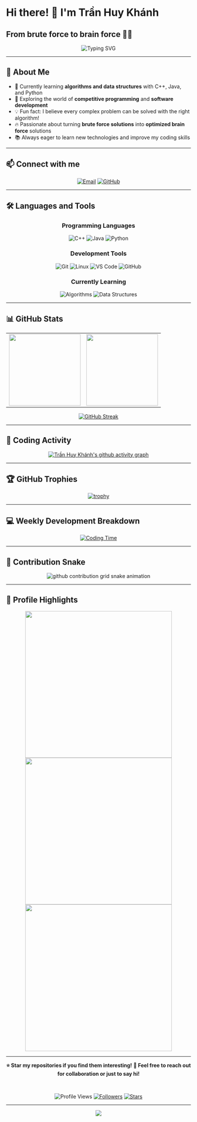 # Hi there! 👋 I'm Trần Huy Khánh

## From brute force to brain force 🧠💥

<div align="center">
  
  ![Typing SVG](https://readme-typing-svg.herokuapp.com?font=Fira+Code&size=22&duration=3000&pause=1000&color=58A6FF&center=true&vCenter=true&width=435&lines=Welcome+to+my+GitHub+profile!;I'm+a+13-year-old+developer;Always+learning+new+things;Passionate+about+coding!)
  
</div>

---

## 🚀 About Me

- 🌱 Currently learning **algorithms and data structures** with C++, Java, and Python
- 🎯 Exploring the world of **competitive programming** and **software development**  
- 💡 Fun fact: I believe every complex problem can be solved with the right algorithm!
- 🔥 Passionate about turning **brute force solutions** into **optimized brain force** solutions
- 📚 Always eager to learn new technologies and improve my coding skills

---

## 📫 Connect with me

<div align="center">
  
[![Email](https://img.shields.io/badge/Email-tranhuykhanh6444%40gmail.com-D14836?style=for-the-badge&logo=gmail&logoColor=white)](mailto:tranhuykhanh6444@gmail.com)
[![GitHub](https://img.shields.io/badge/GitHub-huykhanh222-181717?style=for-the-badge&logo=github&logoColor=white)](https://github.com/huykhanh222)

</div>

---

## 🛠️ Languages and Tools

<div align="center">

### Programming Languages
![C++](https://img.shields.io/badge/C%2B%2B-00599C?style=for-the-badge&logo=c%2B%2B&logoColor=white)
![Java](https://img.shields.io/badge/Java-ED8B00?style=for-the-badge&logo=openjdk&logoColor=white)
![Python](https://img.shields.io/badge/Python-3776AB?style=for-the-badge&logo=python&logoColor=white)

### Development Tools
![Git](https://img.shields.io/badge/Git-F05032?style=for-the-badge&logo=git&logoColor=white)
![Linux](https://img.shields.io/badge/Linux-FCC624?style=for-the-badge&logo=linux&logoColor=black)
![VS Code](https://img.shields.io/badge/VS_Code-007ACC?style=for-the-badge&logo=visual-studio-code&logoColor=white)
![GitHub](https://img.shields.io/badge/GitHub-181717?style=for-the-badge&logo=github&logoColor=white)

### Currently Learning
![Algorithms](https://img.shields.io/badge/Algorithms-FF6B35?style=for-the-badge&logo=thealgorithms&logoColor=white)
![Data Structures](https://img.shields.io/badge/Data_Structures-4CAF50?style=for-the-badge&logo=databricks&logoColor=white)

</div>

---

## 📊 GitHub Stats

<div align="center">
  
<table>
<tr>
<td>
<img height="195px" src="https://github-readme-stats.vercel.app/api?username=huykhanh222&show_icons=true&theme=dark&include_all_commits=true&count_private=true&hide_border=true&bg_color=0d1117&title_color=58a6ff&text_color=c9d1d9&icon_color=58a6ff"/>
</td>
<td>
<img height="195px" src="https://github-readme-stats.vercel.app/api/top-langs/?username=huykhanh222&layout=compact&langs_count=8&theme=dark&hide_border=true&bg_color=0d1117&title_color=58a6ff&text_color=c9d1d9"/>
</td>
</tr>
</table>

</div>

<div align="center">
  
[![GitHub Streak](https://streak-stats.demolab.com?user=huykhanh222&theme=dark&hide_border=true&background=0D1117&ring=58A6FF&fire=FF6B35&currStreakLabel=C9D1D9&sideLabels=C9D1D9&currStreakNum=58A6FF&sideNums=58A6FF&dates=8B949E)](https://git.io/streak-stats)

</div>

---

## 🎯 Coding Activity

<div align="center">
  
[![Trần Huy Khánh's github activity graph](https://github-readme-activity-graph.vercel.app/graph?username=huykhanh222&theme=react-dark&bg_color=0d1117&color=58a6ff&line=58a6ff&point=ff6b35&area=true&hide_border=true)](https://github.com/ashutosh00710/github-readme-activity-graph)

</div>

---

## 🏆 GitHub Trophies

<div align="center">
  
[![trophy](https://github-profile-trophy.vercel.app/?username=huykhanh222&theme=darkhub&no-frame=true&row=1&column=7&margin-w=15&margin-h=15)](https://github.com/ryo-ma/github-profile-trophy)

</div>

---

## 💻 Weekly Development Breakdown

<div align="center">
  
[![Coding Time](https://github-readme-stats.vercel.app/api/wakatime?username=huykhanh222&theme=dark&hide_border=true&bg_color=0d1117&title_color=58a6ff&text_color=c9d1d9&icon_color=58a6ff)](https://github.com/anuraghazra/github-readme-stats)

</div>

---

## 🐍 Contribution Snake

<div align="center">
  
<picture>
  <source media="(prefers-color-scheme: dark)" srcset="https://raw.githubusercontent.com/huykhanh222/huykhanh222/output/github-contribution-grid-snake-dark.svg">
  <source media="(prefers-color-scheme: light)" srcset="https://raw.githubusercontent.com/huykhanh222/huykhanh222/output/github-contribution-grid-snake.svg">
  <img alt="github contribution grid snake animation" src="https://raw.githubusercontent.com/huykhanh222/huykhanh222/output/github-contribution-grid-snake.svg">
</picture>

</div>

---

## 🎨 Profile Highlights

<div align="center">

<img width="400" src="https://github-readme-stats.vercel.app/api?username=huykhanh222&show_icons=true&theme=dark&include_all_commits=true&count_private=true&hide_border=true&bg_color=0d1117&title_color=58a6ff&text_color=c9d1d9&icon_color=58a6ff&custom_title=Trần%20Huy%20Khánh's%20GitHub%20Stats&ring_color=58a6ff" />

<img width="400" src="https://github-profile-summary-cards.vercel.app/api/cards/profile-details?username=huykhanh222&theme=github_dark" />

<img width="400" src="https://github-readme-streak-stats.herokuapp.com/?user=huykhanh222&theme=dark&hide_border=true&background=0D1117&ring=58A6FF&fire=FF6B35&currStreakLabel=C9D1D9&sideLabels=C9D1D9&currStreakNum=58A6FF&sideNums=58A6FF&dates=8B949E" />

</div>

---

<div align="center">
  
**⭐ Star my repositories if you find them interesting!**
**💬 Feel free to reach out for collaboration or just to say hi!**

<br/>

![Profile Views](https://komarev.com/ghpvc/?username=huykhanh222&color=58a6ff&style=for-the-badge)
[![Followers](https://img.shields.io/github/followers/huykhanh222?color=58a6ff&style=for-the-badge&logo=github)](https://github.com/huykhanh222)
[![Stars](https://img.shields.io/github/stars/huykhanh222?color=58a6ff&style=for-the-badge&logo=github)](https://github.com/huykhanh222)

</div>

---

<div align="center">
  <img src="https://capsule-render.vercel.app/api?type=waving&color=gradient&height=60&section=footer&width=100%"/>
</div>
